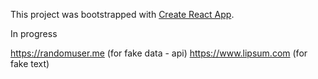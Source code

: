 This project was bootstrapped with [Create React App](https://github.com/facebook/create-react-app).

In progress

https://randomuser.me (for fake data - api)
https://www.lipsum.com (for fake text)
